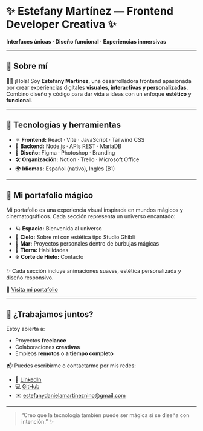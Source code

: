 # ✨ Estefany Martínez — Frontend Developer Creativa ✨  
**Interfaces únicas · Diseño funcional · Experiencias inmersivas**

---

## 📌 Sobre mí  
👩‍💻 ¡Hola! Soy **Estefany Martínez**, una desarrolladora frontend apasionada por crear experiencias digitales **visuales, interactivas y personalizadas**.  
Combino diseño y código para dar vida a ideas con un enfoque **estético** y **funcional**.

---

## 🚀 Tecnologías y herramientas

- ⚛️ **Frontend:** React · Vite · JavaScript · Tailwind CSS  
- 🧠 **Backend:** Node.js · APIs REST · MariaDB  
- 🎨 **Diseño:** Figma · Photoshop · Branding  
- 🛠️ **Organización:** Notion · Trello · Microsoft Office  
- 🌍 **Idiomas:** Español (nativo), Inglés (B1)

---

## 🧭 Mi portafolio mágico

Mi portafolio es una experiencia visual inspirada en mundos mágicos y cinematográficos. Cada sección representa un universo encantado:

- 🪐 **Espacio:** Bienvenida al universo  
- 🌌 **Cielo:** Sobre mí con estética tipo Studio Ghibli  
- 🌊 **Mar:** Proyectos personales dentro de burbujas mágicas  
- 🌿 **Tierra:** Habilidades  
- ❄️ **Corte de Hielo:** Contacto   

✨ Cada sección incluye animaciones suaves, estética personalizada y diseño responsivo.

🔗 [Visita mi portafolio](https://estefanymar.netlify.app/)

---

## 🤝 ¿Trabajamos juntos?

Estoy abierta a:

- Proyectos **freelance**
- Colaboraciones **creativas**
- Empleos **remotos** o **a tiempo completo**

📬 Puedes escribirme o contactarme por mis redes:

- 💼 [LinkedIn](https://www.linkedin.com/in/estefany-daniela-mart%C3%ADnez-ni%C3%B1o-b0832b209)  
- 💻 [GitHub](https://github.com/DanielaM1293)  
- ✉️ [estefanydanielamartineznino@gmail.com](mailto:estefanydanielamartineznino@gmail.com)

---

> “Creo que la tecnología también puede ser mágica si se diseña con intención.” ✨
